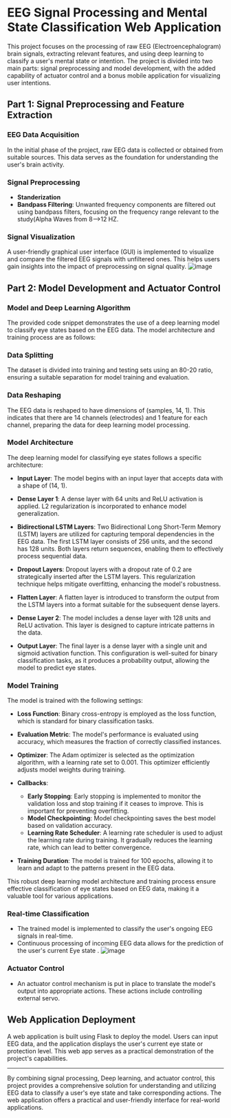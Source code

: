 # EEG Signal Processing and Mental State Classification Web Application

This project focuses on the processing of raw EEG (Electroencephalogram) brain signals, extracting relevant features, and using deep learning to classify a user's mental state or intention. The project is divided into two main parts: signal preprocessing and model development, with the added capability of actuator control and a bonus mobile application for visualizing user intentions.

## Part 1: Signal Preprocessing and Feature Extraction

### EEG Data Acquisition
In the initial phase of the project, raw EEG data is collected or obtained from suitable sources. This data serves as the foundation for understanding the user's brain activity.

### Signal Preprocessing
- **Standerization**
- **Bandpass Filtering**: Unwanted frequency components are filtered out using bandpass filters, focusing on the frequency range relevant to the study(Alpha Waves from 8-->12 HZ.


### Signal Visualization
A user-friendly graphical user interface (GUI) is implemented to visualize and compare the filtered EEG signals with unfiltered ones. This helps users gain insights into the impact of preprocessing on signal quality.
![image](https://github.com/Youssef-Ashraf71/Task2_Medical/assets/83988379/aca5f826-388f-45d6-949f-4dd847a515dc)



## Part 2: Model Development and Actuator Control
### Model and Deep Learning Algorithm

The provided code snippet demonstrates the use of a deep learning model to classify eye states based on the EEG data. The model architecture and training process are as follows:

### Data Splitting

The dataset is divided into training and testing sets using an 80-20 ratio, ensuring a suitable separation for model training and evaluation.

### Data Reshaping

The EEG data is reshaped to have dimensions of (samples, 14, 1). This indicates that there are 14 channels (electrodes) and 1 feature for each channel, preparing the data for deep learning model processing.

### Model Architecture

The deep learning model for classifying eye states follows a specific architecture:

- **Input Layer**: The model begins with an input layer that accepts data with a shape of (14, 1).

- **Dense Layer 1**: A dense layer with 64 units and ReLU activation is applied. L2 regularization is incorporated to enhance model generalization.

- **Bidirectional LSTM Layers**: Two Bidirectional Long Short-Term Memory (LSTM) layers are utilized for capturing temporal dependencies in the EEG data. The first LSTM layer consists of 256 units, and the second has 128 units. Both layers return sequences, enabling them to effectively process sequential data.

- **Dropout Layers**: Dropout layers with a dropout rate of 0.2 are strategically inserted after the LSTM layers. This regularization technique helps mitigate overfitting, enhancing the model's robustness.

- **Flatten Layer**: A flatten layer is introduced to transform the output from the LSTM layers into a format suitable for the subsequent dense layers.

- **Dense Layer 2**: The model includes a dense layer with 128 units and ReLU activation. This layer is designed to capture intricate patterns in the data.

- **Output Layer**: The final layer is a dense layer with a single unit and sigmoid activation function. This configuration is well-suited for binary classification tasks, as it produces a probability output, allowing the model to predict eye states.

### Model Training

The model is trained with the following settings:

- **Loss Function**: Binary cross-entropy is employed as the loss function, which is standard for binary classification tasks.

- **Evaluation Metric**: The model's performance is evaluated using accuracy, which measures the fraction of correctly classified instances.

- **Optimizer**: The Adam optimizer is selected as the optimization algorithm, with a learning rate set to 0.001. This optimizer efficiently adjusts model weights during training.

- **Callbacks**:
  - **Early Stopping**: Early stopping is implemented to monitor the validation loss and stop training if it ceases to improve. This is important for preventing overfitting.
  - **Model Checkpointing**: Model checkpointing saves the best model based on validation accuracy.
  - **Learning Rate Scheduler**: A learning rate scheduler is used to adjust the learning rate during training. It gradually reduces the learning rate, which can lead to better convergence.

- **Training Duration**: The model is trained for 100 epochs, allowing it to learn and adapt to the patterns present in the EEG data.

This robust deep learning model architecture and training process ensure effective classification of eye states based on EEG data, making it a valuable tool for various applications.

### Real-time Classification
- The trained model is implemented to classify the user's ongoing EEG signals in real-time.
- Continuous processing of incoming EEG data allows for the prediction of the user's current Eye state .
![image](https://github.com/Youssef-Ashraf71/Task2_Medical/assets/83988379/004ba914-7125-4e69-bef7-9524d6e181f7)

### Actuator Control
- An actuator control mechanism is put in place to translate the model's output into appropriate actions. These actions include controlling external servo.


## Web Application Deployment

A web application is built using Flask to deploy the model. Users can input EEG data, and the application displays the user's current eye state or protection level. This web app serves as a practical demonstration of the project's capabilities.

---

By combining signal processing, Deep learning, and actuator control, this project provides a comprehensive solution for understanding and utilizing EEG data to classify a user's eye state and take corresponding actions. The web application offers a practical and user-friendly interface for real-world applications.
